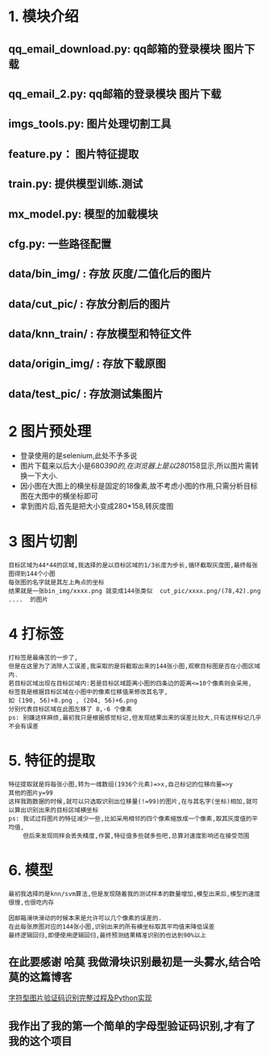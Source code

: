 # 1. 模块介绍
## qq_email_download.py:  qq邮箱的登录模块 图片下载
## qq_email_2.py:  qq邮箱的登录模块 图片下载
## imgs_tools.py:  图片处理切割工具
## feature.py： 图片特征提取
## train.py:  提供模型训练.测试
## mx_model.py: 模型的加载模块
## cfg.py:  一些路径配置
## data/bin_img/ :  存放 灰度/二值化后的图片
## data/cut_pic/ :  存放分割后的图片
## data/knn_train/ : 存放模型和特征文件
## data/origin_img/ : 存放下载原图
## data/test_pic/ : 存放测试集图片

# 2 图片预处理
 * 登录使用的是selenium,此处不予多说
 * 图片下载来以后大小是680*390的,在浏览器上是以280*158显示,所以图片需转换一下大小.
 * 因小图在大图上的横坐标是固定的18像素,故不考虑小图的作用,只需分析目标图在大图中的横坐标即可
 * 拿到图片后,首先是把大小变成280*158,转灰度图

# 3 图片切割
    目标区域为44*44的区域,我选择的是以目标区域的1/3长度为步长,循环截取灰度图,最终每张图得到144个小图
    每张图的名字就是其左上角点的坐标
    结果就是一张bin_img/xxxx.png 就变成144张类似  cut_pic/xxxx.png/(78,42).png ....  的图片
# 4 打标签
    打标签是最痛苦的一步了,
    但是在这里为了消除人工误差,我采取的是将截取出来的144张小图,观察目标图是否在小图区域内.
    若目标区域出现在目标区域内:若是目标区域距离小图的四条边的距离<=10个像素则会采用,
    标签我是根据目标区域在小图中的像素位移值来修改其名字,
    如 (190, 56)+8.png , (204, 56)+6.png
    分别代表目标区域在此图左移了 8,-6 个像素
    ps: 别嫌这样麻烦,最初我只是根据感觉标记,但发现结果出来的误差比较大,只有这样标记几乎不会有误差
# 5. 特征的提取
    特征提取就是将每张小图,转为一维数组(1936个元素)=>x,自己标记的位移向量=>y
    其他的图片y=99
    这样我跑数据的时候,就可以只选取识别出位移量(!=99)的图片,在与其名字(坐标)相加,就可以算出识别出来的目标区域横坐标
    ps: 我试过将图片的特征减少一些,比如采用相邻的四个像素缩放成一个像素,取其灰度值的平均值,
        但后来发现同样会丢失精度,作罢,特征值多些就多些吧,总算对速度影响还在接受范围

# 6. 模型

    最初我选择的是knn/svm算法,但是发现随着我的测试样本的数量增加,模型出来后,模型的速度很慢,也很吃内存

    因邮箱滑块滑动的时候本来是允许可以几个像素的误差的.
    在此每张原图对应的144张小图,识别出来的所有横坐标取其平均值来降低误差
    最终逻辑回归,即便使用逻辑回归,最终预测结果精准识别的也达到90%以上

## 在此要感谢 哈莫 我做滑块识别最初是一头雾水,结合哈莫的这篇博客
[字符型图片验证码识别完整过程及Python实现](http://www.cnblogs.com/beer/p/5672678.htm)
## 我作出了我的第一个简单的字母型验证码识别,才有了我的这个项目

